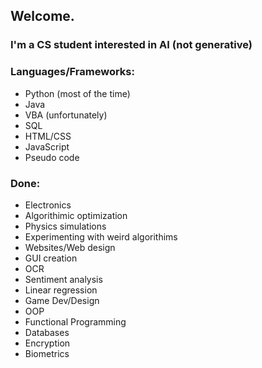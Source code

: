## Welcome.
### I'm a CS student interested in AI (not generative)

### Languages/Frameworks:
- Python (most of the time)
- Java
- VBA (unfortunately)
- SQL
- HTML/CSS
- JavaScript
- Pseudo code

### Done:
- Electronics
- Algorithimic optimization
- Physics simulations
- Experimenting with weird algorithims
- Websites/Web design
- GUI creation
- OCR
- Sentiment analysis
- Linear regression
- Game Dev/Design
- OOP
- Functional Programming
- Databases
- Encryption
- Biometrics


<!--
**DreamingElectricSheep/DreamingElectricSheep** is a ✨ _special_ ✨ repository because its `README.md` (this file) appears on your GitHub profile.

Here are some ideas to get you started:

- 🔭 I’m currently working on ...
- 🌱 I’m currently learning ...
- 👯 I’m looking to collaborate on ...
- 🤔 I’m looking for help with ...
- 💬 Ask me about ...
- 📫 How to reach me: ...
- 😄 Pronouns: ...
- ⚡ Fun fact: ...
-->
